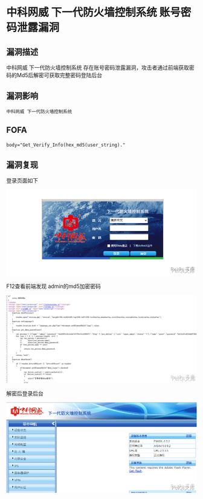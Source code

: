 # 中科网威 下一代防火墙控制系统 账号密码泄露漏洞

## 漏洞描述

中科网威 下一代防火墙控制系统 存在账号密码泄露漏洞，攻击者通过前端获取密码的Md5后解密可获取完整密码登陆后台

## 漏洞影响

```
中科网威 下一代防火墙控制系统
```

## FOFA

```
body="Get_Verify_Info(hex_md5(user_string)."
```

## 漏洞复现

登录页面如下

![](./images/202202162250656.png)

F12查看前端发现 admin的md5加密密码

![](./images/202202162250950.png)

解密后登录后台

![](./images/202202162251462.png)